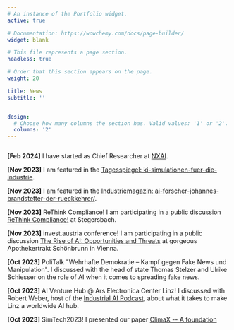 ```yaml
---
# An instance of the Portfolio widget.
active: true

# Documentation: https://wowchemy.com/docs/page-builder/
widget: blank

# This file represents a page section.
headless: true

# Order that this section appears on the page.
weight: 20

title: News
subtitle: ''


design:
  # Choose how many columns the section has. Valid values: '1' or '2'.
  columns: '2'
---
```


<style type="text/css" rel="stylesheet">
	li:not(:last-child) {
	    margin-bottom: 7px;
	}
</style>

<div style="overflow-y:scroll;max-height:400px;">

**[Feb 2024]** I have started as Chief Researcher at [NXAI](https://www.nx-ai.com/).

**[Nov 2023]** I am featured in the  [Tagesspiegel: ki-simulationen-fuer-die-industrie](https://background.tagesspiegel.de/digitalisierung/ki-simulationen-fuer-die-industrie). 

**[Nov 2023]** I am featured in the [Industriemagazin: ai-forscher-johannes-brandstetter-der-rueckkehrer/](https://industriemagazin.at/news/ai-forscher-johannes-brandstetter-der-rueckkehrer/).

**[Nov 2023]** ReThink Compliance! I am participating in a public discussion [ReThink Compliance!](https://businesscircle.at/compliance/konferenz/compliance-now/) at Stegersbach.

**[Nov 2023]** invest.austria conference! I am participating in a public discussion [The Rise of AI: Opportunities and Threats](https://www.invest-austria.com/de/invest-austria-conference/?gclid=Cj0KCQiAuqKqBhDxARIsAFZELmJ2_f4lQ1aM7rDWudlBjWY2_l06cvXroPXVW7_RAkcKeSeDryBRRe0aApLbEALw_wcB) at gorgeous Apothekertrakt Schönbrunn in Vienna.

**[Oct 2023]** PoliTalk "Wehrhafte Demokratie – Kampf gegen Fake News und Manipulation". I discussed with the head of state Thomas Stelzer and Ulrike Schiesser on the role of AI when it comes to spreading fake news.

**[Oct 2023]** AI Venture Hub @ Ars Electronica Center Linz! I discussed with Robert Weber, host of the [Industrial AI Podcast](https://aipod.de/), about what it takes to make Linz a worldwide AI hub.  

**[Oct 2023]** SimTech2023! I presented our paper [ClimaX -- A foundation model for weather and climate](https://brandstetter-johannes.github.io/publication/nguyen-2023-climax/) at the International Conference on Data-Integrated Simulation Science (SimTech2023) in Stuttgart. 

**[Oct 2023]** I have started my own group "AI for data-driven simulations” at the [Institute for Machine Learning](https://www.jku.at/en/institute-for-machine-learning/) at the Johannes Kepler University (JKU) Linz.

**[Sep 2023]** Three papers accepted at NeurIPS 2023! We will present [Clifford Group Equivariant Neural Networks](https://brandstetter-johannes/publication/ruhe-2023-cgenns/) as oral, [PDE-Refiner: Achieving Accurate Long Rollouts with Neural PDE Solvers](https://brandstetter-johannes.github.io/publication/lippe-2023-pderefiner/) as spotlight and [Lie Point Symmetries and Physics-Informed Networks](https://brandstetter-johannes.github.io/publication/akhound-sadegh-2023-lps-pinn/) as poster in New Orleans.

</div>

<!-- [See all news ->](news/) -->
